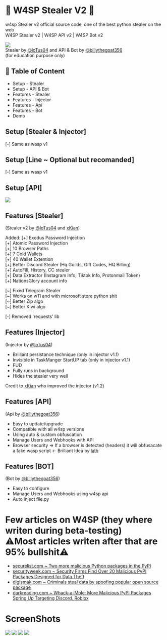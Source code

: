 # 🐝 W4SP Stealer V2 🐝
w4sp Stealer v2 official source code, one of the best python stealer on the web<br>
W4SP Stealer v2 | W4SP API v2 | W4SP Bot v2

<a href="https://twitter.com/TheHackersNews/status/1588812607234117632"><img src="https://media.discordapp.net/attachments/526622602542710814/1039914372136448031/unknown.png"></img></a>
<br>Stealer by [@loTus04](https://github.com/loTus04) and API & Bot by [@billythegoat356](https://github.com/billythegoat356)<br>
(for education purpose only)<br>



## 🚩 Table of Content

- Setup - Stealer
- Setup - API & Bot
- Features - Stealer
- Features - Injector
- Features - Api
- Features - Bot
- Demo

## Setup [Stealer & Injector]
[-] Same as wasp v1
## Setup [Line ~ Optional but recomanded]
[-] Same as wasp v1

## Setup [API]
[![](https://markdown-videos.deta.dev/youtube/th3cA691zJ4)](https://youtu.be/th3cA691zJ4)



## Features [Stealer]
(Stealer v2 by [@loTus04](https://github.com/loTus04) and [xKian](https://github.com/sfx2me))

Added:
  [+] Exodus Password Injection <br>
  [+] Atomic Password Injection <br>
  [+] 10 Browser Paths <br>
  [+] 7 Cold Wallets <br>
  [+] 40 Wallet Extention <br>
  [+] Better Discord Stealer (Hq Guilds, Gift Codes, HQ Billing) <br>
  [+] AutoFill, History, CC stealer <br>
  [+] Data Extractor (Instagram Info, Tiktok Info, Protonmail Token) <br>
  [+] NationsGlory account info <br>

  [~] Fixed Telegram Stealer <br>
  [~] Works on w11 and with microsoft store python shit <br>
  [~] Better Zip algo <br>
  [~] Better Kiwi algo <br>

  [-] Removed 'requests' lib <br>


## Features [Injector]
(Injector by [@loTus04](https://github.com/loTus04))
- Brilliant persistance technique (only in injector v1.1)
- Invisible in TaskManger StartUP tab (only in injector v1.1)
- FUD
- Fully runs in background
- Hides the stealer very well

Credit to [xKian](https://github.com/sfx2me) who improved the injector (v1.2)

## Features [API]
(Api by [@billythegoat356](https://github.com/billythegoat356))
- Easy to update/upgrade
- Compatible with all w4sp versions
- Using auto & custom obfuscation
- Manage Users and Webhooks with API
- Browser security => If a browser is detected (headers) it will obfusacate a fake wasp script <- Brilliant Idea by [lath](https://github.com/lathlaszlo)

## Features [BOT]
(Bot by [@billythegoat356](https://github.com/billythegoat356))
- Easy to configure
- Manage Users and Webhooks using w4sp api
- Auto inject file.py

# Few articles on W4SP (they where writen during beta-testing)<br> ⚠️Most articles writen after that are 95% bullshit⚠️
- [securelist.com ~ Two more malicious Python packages in the PyPI
](https://securelist.com/two-more-malicious-python-packages-in-the-pypi/107218/)
- [securityweek.com ~ Security Firms Find Over 20 Malicious PyPI Packages Designed for Data Theft](https://www.securityweek.com/security-firms-find-over-20-malicious-pypi-packages-designed-data-theft)
- [digismak.com ~ Criminals steal data by spoofing popular open source package](https://digismak.com/criminals-steal-data-by-spoofing-popular-open-source-package/)
- [darkreading.com ~ Whack-a-Mole: More Malicious PyPI Packages Spring Up Targeting Discord, Roblox](https://www.darkreading.com/application-security/whack-a-mole-malicious-pypi-packages-target-discord-roblox)

# ScreenShots
<img src="https://cdn.discordapp.com/attachments/1035587885442813995/1035590779919421460/unknown.png"></img>
<img src="https://cdn.discordapp.com/attachments/1035587885442813995/1035591128193433661/unknown.png"></img>
<img src="https://cdn.discordapp.com/attachments/1035587885442813995/1035591544100634735/unknown.png"></img>
<img src="https://cdn.discordapp.com/attachments/1035587885442813995/1035591894098513960/unknown.png"></img>
